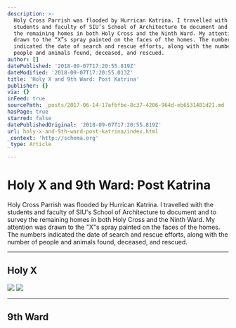 ```yaml
---
description: >-
  Holy Cross Parrish was flooded by Hurrican Katrina. I travelled with the
  students and faculty of SIU’s School of Architecture to document and to survey
  the remaining homes in both Holy Cross and the Ninth Ward. My attention was
  drawn to the “X”s spray painted on the faces of the homes. The numbers
  indicated the date of search and rescue efforts, along with the number of
  people and animals found, deceased, and rescued.
author: []
datePublished: '2018-09-07T17:20:55.819Z'
dateModified: '2018-09-07T17:20:55.013Z'
title: 'Holy X and 9th Ward: Post Katrina'
publisher: {}
via: {}
inFeed: true
sourcePath: _posts/2017-06-14-17afbfbe-8c37-4206-964d-eb6531481d21.md
hasPage: true
starred: false
datePublishedOriginal: '2018-09-07T17:20:55.819Z'
url: holy-x-and-9th-ward-post-katrina/index.html
_context: 'http://schema.org'
_type: Article

---
```

# Holy X and 9th Ward: Post Katrina

Holy Cross Parrish was flooded by Hurrican Katrina. I travelled with the students and faculty of SIU's School of Architecture to document and to survey the remaining homes in both Holy Cross and the Ninth Ward. My attention was drawn to the "X"s spray painted on the faces of the homes. The numbers indicated the date of search and rescue efforts, along with the number of people and animals found, deceased, and rescued.

---

## Holy X
![](https://the-grid-user-content.s3-us-west-2.amazonaws.com/0495b72c-a781-4b8c-ab97-da0c2078e2bf.jpg)
![](https://the-grid-user-content.s3-us-west-2.amazonaws.com/bdbf0273-7f38-4406-915e-1108016322fb.jpg)

---

## 9th Ward